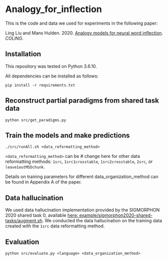 # Analogy_for_inflection

This is the code and data we used for experiments in the following paper:

Ling Liu and Mans Hulden. 2020. [Analogy models for neural word inflection](). *COLING*.

## Installation

This repository was tested on Python 3.6.10.

All dependencies can be installed as follows:

```pip install -r requirements.txt```

## Reconstruct partial paradigms from shared task data

```python src/get_paradigms.py```

## Train the models and make predictions

```./src/runAll.sh <data_reformatting_method>```

```<data_reformatting_method>``` can be # change here for other data reformatting methods: ```1src```, ```1src1crosstable```, ```1src2crosstable```, ```2src```, or ```leave1outMSDchunk```.

Details on training parameters for different data_organization_method can be found in Appendix A of the paper.

## Data hallucination

We used data hallucination implementation provided by the SIGMORPHON 2020 shared task 0, available [here: example/sigmorphon2020-shared-tasks/augment.sh](https://github.com/shijie-wu/neural-transducer/tree/f1c89f490293f6a89380090bf4d6573f4bfca76f). We conducted the data hallucination on the training data created with the ```1src``` data reformatting method.

## Evaluation

```python src/evaluate.py <language> <data_organization_method>```

    